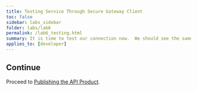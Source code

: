 ```yaml
---
title: Testing Service Through Secure Gateway Client
toc: false
sidebar: labs_sidebar
folder: labs/lab6
permalink: /lab6_testing.html
summary: It is time to test our connection now.  We should see the same results as if we were accessing this service locally. 
applies_to: [developer]
---
```

 

## Continue

Proceed to [Publishing the API Product](lab6_publish_product.html).